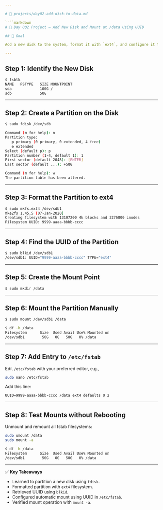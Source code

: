 ```yaml
---

# 📘 projects/day02-add-disk-to-data.md

````markdown
# 📂 Day 002 Project – Add New Disk and Mount at /data Using UUID

## 🎯 Goal

Add a new disk to the system, format it with `ext4`, and configure it to mount automatically at `/data` using the disk’s UUID in `/etc/fstab`.

---
```


## Step 1: Identify the New Disk

```bash
$ lsblk
NAME   FSTYPE   SIZE MOUNTPOINT
sda             100G /
sdb             50G
````

---

## Step 2: Create a Partition on the Disk

```bash
$ sudo fdisk /dev/sdb

Command (m for help): n
Partition type:
   p primary (0 primary, 0 extended, 4 free)
   e extended
Select (default p): p
Partition number (1-4, default 1): 1
First sector (default 2048): [ENTER]
Last sector (default ...): +50G

Command (m for help): w
The partition table has been altered.
```

---

## Step 3: Format the Partition to ext4

```bash
$ sudo mkfs.ext4 /dev/sdb1
mke2fs 1.45.5 (07-Jan-2020)
Creating filesystem with 13107200 4k blocks and 3276800 inodes
Filesystem UUID: 9999-aaaa-bbbb-cccc
```

---

## Step 4: Find the UUID of the Partition

```bash
$ sudo blkid /dev/sdb1
/dev/sdb1: UUID="9999-aaaa-bbbb-cccc" TYPE="ext4"
```

---

## Step 5: Create the Mount Point

```bash
$ sudo mkdir /data
```

---

## Step 6: Mount the Partition Manually

```bash
$ sudo mount /dev/sdb1 /data

$ df -h /data
Filesystem      Size  Used Avail Use% Mounted on
/dev/sdb1        50G   0G   50G   0% /data
```

---

## Step 7: Add Entry to `/etc/fstab`

Edit `/etc/fstab` with your preferred editor, e.g.,

```bash
sudo nano /etc/fstab
```

Add this line:

```
UUID=9999-aaaa-bbbb-cccc /data ext4 defaults 0 2
```

---

## Step 8: Test Mounts without Rebooting

Unmount and remount all fstab filesystems:

```bash
sudo umount /data
sudo mount -a

$ df -h /data
Filesystem      Size  Used Avail Use% Mounted on
/dev/sdb1        50G   0G   50G   0% /data
```

---

✅ **Key Takeaways**

* Learned to partition a new disk using `fdisk`.
* Formatted partition with `ext4` filesystem.
* Retrieved UUID using `blkid`.
* Configured automatic mount using UUID in `/etc/fstab`.
* Verified mount operation with `mount -a`.
